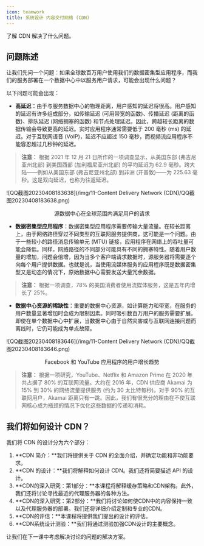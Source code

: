 ```yaml
---
icon: teamwork
title: 系统设计 内容交付网络 (CDN)
---
```



了解 CDN 解决了什么问题。

## 问题陈述

让我们先问一个问题：如果全球数百万用户使用我们的数据密集型应用程序，而我们的服务部署在一个数据中心中以服务用户请求，可能会出现什么问题？

以下问题可能会出现：

- **高延迟**：由于与服务数据中心的物理距离，用户感知的延迟将很高。用户感知的延迟有许多组成部分，如传输延迟 (可用带宽的函数)、传播延迟 (距离的函数)、排队延迟 (网络拥塞的函数) 和节点处理延迟。因此，跨越较长距离的数据传输会导致更高的延迟。实时应用程序通常需要低于 200 毫秒 (ms) 的延迟。对于互联网语音 (VoIP)，延迟不应超过 150 毫秒，而视频流应用程序不能容忍超过几秒钟的延迟。

> **注意：** 根据 2021 年 12 月 21 日所作的一项调查显示，从美国东部 (弗吉尼亚州北部) 到美国西部 (加利福尼亚州北部) 的平均延迟为 62.9 毫秒。跨大陆——例如从美国东部 (弗吉尼亚州北部) 到非洲 (开普敦)——为 225.63 毫秒。这是双向延迟，也称为往返延迟。

![QQ截图20230408183638](/img/11-Content Delivery Network (CDN)/QQ截图20230408183638.png)

<center>源数据中心在全球范围内满足用户的请求</center>


- **数据密集型应用程序**：数据密集型应用程序需要传输大量流量。在较长距离上，由于网络路径穿过不同类型的互联网服务提供商，这可能是一个问题。由于一些较小的路径消息传输单元 (MTU) 链接，应用程序在网络上的吞吐量可能会降低。同样，网络路径的不同部分可能具有不同的拥塞特性。随着用户数量的增加，问题会倍增，因为当多个客户端请求数据时，源服务器将需要逐个向每个用户提供数据。也就是说，当使用流媒体服务的应用程序既是数据密集型又是动态的情况下，原始数据中心需要发送大量冗余数据。

> **注意：** 根据一项调查，78% 的美国消费者使用流媒体服务，这是五年内增长了 25%。

- **数据中心资源的稀缺性**：重要的数据中心资源，如计算能力和带宽，在服务的用户数量显著增加时会成为限制因素。同时吸引数百万用户的服务需要扩展。即使在单个数据中心中扩展，当数据中心由于自然灾害或与互联网连接问题而离线时，它仍可能成为单点故障。

![QQ截图20230408183646](/img/11-Content Delivery Network (CDN)/QQ截图20230408183646.png)

<center>Facebook 和 YouTube 应用程序的用户增长趋势</center>

> **注意：** 根据一项研究，YouTube、Netflix 和 Amazon Prime 在 2020 年共占据了 80% 的互联网流量。大约在 2016 年，CDN 供应商 Akamai 为 15% 到 30% 的网络流量提供服务 (约为 30 太比特每秒)。对于 90% 的互联网用户，Akamai 距离只有一跳。因此，我们有很充分的理由在不使互联网核心成为瓶颈的情况下优化这些数据的传递和消耗。

## 我们将如何设计 CDN？

我们将 CDN 的设计分为六个部分：

1. **CDN 简介：**我们将提供关于 CDN 的全面介绍，并确定功能和非功能要求。
2. **CDN 的设计：**我们将解释如何设计 CDN。我们还将简要描述 API 的设计。
3. **CDN的深入研究：第1部分：**本课程将解释缓存策略和CDN架构。此外，我们还将讨论寻找最近的代理服务器的各种方法。
4. **CDN的深入研究：第2部分：**我们将讨论如何使CDN中的内容保持一致以及代理服务器的部署。我们还将详细介绍定制和专业的CDN。
5. **CDN的评估：**本课程将提供我们提出的设计的评估。
6. **CDN系统设计测验：**我们将通过测验加强CDN设计的主要概念。

让我们在下一课中考虑解决讨论的问题的解决方案。

